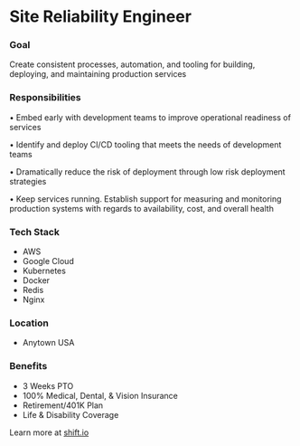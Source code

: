# Site Reliability Engineer

### Goal

Create consistent processes, automation, and tooling for building, deploying, and maintaining production services

### Responsibilities

• Embed early with development teams to improve operational readiness of services

• Identify and deploy CI/CD tooling that meets the needs of development teams

• Dramatically reduce the risk of deployment through low risk deployment strategies

• Keep services running. Establish support for measuring and monitoring production systems with regards to availability, cost, and overall health

### Tech Stack
* AWS
* Google Cloud
* Kubernetes
* Docker
* Redis
* Nginx

### Location
* Anytown USA

### Benefits
* 3 Weeks PTO
* 100% Medical, Dental, & Vision Insurance
* Retirement/401K Plan
* Life & Disability Coverage

Learn more at [shift.io](https://shift.io/)
